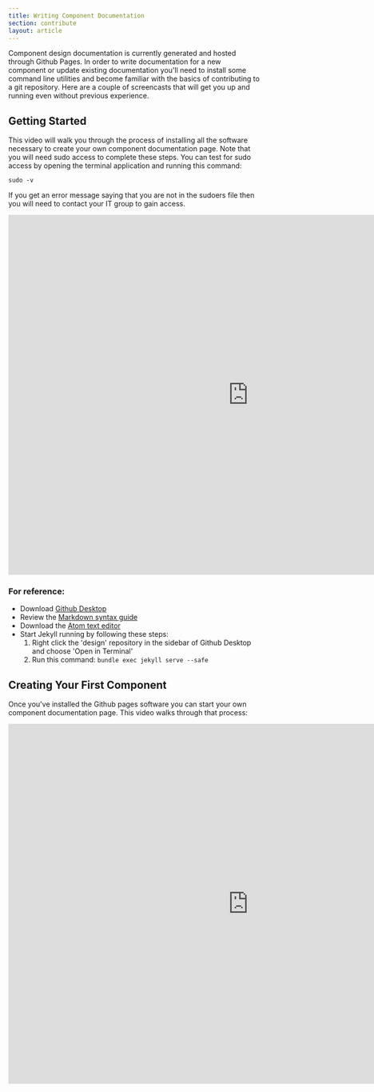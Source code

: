 ```yaml
---
title: Writing Component Documentation
section: contribute
layout: article
---
```


Component design documentation is currently generated and hosted through Github Pages. In order to write documentation for a new component or update existing documentation you'll need to install some command line utilities and become familiar with the basics of contributing to a git repository. Here are a couple of screencasts that will get you up and running even without previous experience.

## Getting Started
This video will walk you through the process of installing all the software necessary to create your own component documentation page. Note that you will need sudo access to complete these steps. You can test for sudo access by opening the terminal application and running this command:

```
sudo -v
```

If you get an error message saying that you are not in the sudoers file then you will need to contact your IT group to gain access.

<div class="video-wrapper">
  <iframe width="960" height="720" src="https://www.youtube-nocookie.com/embed/YTTjxTdHjPM?rel=0&amp;showinfo=0" frameborder="0" allowfullscreen></iframe>
</div>

### For reference:

- Download [Github Desktop](https://desktop.github.com)
- Review the [Markdown syntax guide](https://guides.github.com/features/mastering-markdown/)
- Download the [Atom text editor](https://atom.io)
- Start Jekyll running by following these steps:
  1. Right click the 'design' repository in the sidebar of Github Desktop and choose 'Open in Terminal'
  2. Run this command: `bundle exec jekyll serve --safe`

## Creating Your First Component
Once you've installed the Github pages software you can start your own component documentation page. This video walks through that process:

<div class="video-wrapper">
  <iframe width="960" height="720" src="https://www.youtube-nocookie.com/embed/Sd-RfTITcB4?rel=0&amp;showinfo=0" frameborder="0" allowfullscreen></iframe>
</div>
